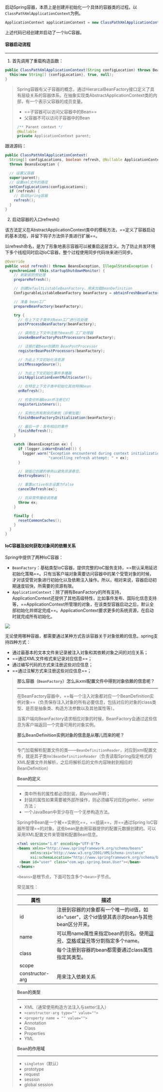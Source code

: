 启动Spring容器，本质上是创建并初始化一个具体的容器类的过程。以`ClassPathXmlApplicationContext`为例。

```java
ApplicationContext applicationContext = new ClassPathXmlApplicationContext("spring-config.xml");
```

上述代码已经创建并启动了一个IoC容器。



#### 容器启动流程

---

1. 首先调用了重载构造函数：

```java
public ClassPathXmlApplicationContext(String configLocation) throws BeansException {
  this(new String[] {configLocation}, true, null);
}
```

>Spring容器有父子容器的概念，通过HierarcalBeanFactory接口定义了具有层级关系的容器体系。在抽象实现类AbstractApplicationContext类的内部，有一个表示父容器的成员变量。
>
>- ==子容器可以访问父容器中的Bean==
>- 父容器不可以访问子容器中的Bean
>
>```java
>/** Parent context */
>@Nullable
>private ApplicationContext parent;
>```

跟进源码：

```java
public ClassPathXmlApplicationContext(
  String[] configLocations, boolean refresh, @Nullable ApplicationContext parent)
  throws BeansException {

  // 设置父容器
  super(parent);
  // 设置xml文件的路径
  setConfigLocations(configLocations);
  if (refresh) {
    // 启动Spring容器
    refresh();
  }
}
```



2. 启动容器的入口refresh()

该方法定义在AbstractApplicationContext类中的模板方法，==定义了容器启动的基本流程，并留下钩子方法供子类进行扩展==。

以refresh命名，是为了形象地表示容器可以被重启这层含义。为了防止并发环境下多个线程同时启动IoC容器，整个过程使用同步代码块来进行同步。

```java
@Override
public void refresh() throws BeansException, IllegalStateException {
  synchronized (this.startupShutdownMonitor) {
    // 刷新前的预处理
    prepareRefresh();

    // 创建DefaultListableBeanFactory，用来加载BeanDefinition
    ConfigurableListableBeanFactory beanFactory = obtainFreshBeanFactory();

    // 准备 bean工厂
    prepareBeanFactory(beanFactory);

    try {
      // 在上下文子类中对bean工厂进行后处理
      postProcessBeanFactory(beanFactory);

      // 调用在上下文中注册为bean的 工厂处理器
      invokeBeanFactoryPostProcessors(beanFactory);

      // 注册拦截bean创建的 BeanPostProcessor
      registerBeanPostProcessors(beanFactory);

      // 为此上下文初始化消息源
      initMessageSource();

      // 为此上下文初始化事件多播器
      initApplicationEventMulticaster();

      // 在特定上下文子类中初始化其他特殊bean
      onRefresh();

      // 检查侦听器bean并注册它们
      registerListeners();

      // 实例化所有剩余的单例（非懒加载）
      finishBeanFactoryInitialization(beanFactory);

      // 最后一步：发布相应的事件
      finishRefresh();
    }

    catch (BeansException ex) {
      if (logger.isWarnEnabled()) {
        logger.warn("Exception encountered during context initialization - " +
                    "cancelling refresh attempt: " + ex);
      }

      // 销毁已创建的单例以避免资源悬空。
      destroyBeans();

      // 重置active标志设置为false
      cancelRefresh(ex);

      // 将异常传播给调用者
      throw ex;
    }

    finally {
      resetCommonCaches();
    }
  }
}
```





















#### IoC容器及如何获取对象间的依赖关系

Spring中提供了两种IoC容器：

- `BeanFactory`：基础类型IoC容器，提供完整的IoC服务支持，==默认采用延迟初始化策略==。只有当客户端对象需要访问容器中的某个受管对象的时候，才对该受管对象进行初始化以及依赖注入操作。所以，相对来说，容器启动初期速度较快，所需要的资源有限。
- `ApplicationContext`：除了拥有BeanFactory的所有支持，ApplicationContext还提供了其他高级特性，比如事件发布、国际化信息支持等，==ApplicationContext所管理的对象，在该类型容器启动之后，默认全部初始化并绑定完成==。ApplicationContext要求更多的系统资源，在启动时就完成所有初始化。

<img src="https://tva1.sinaimg.cn/large/008eGmZEgy1gpp4jnx1suj329q0auglv.jpg" style="zoom:100%">

无论使用哪种容器，都需要通过某种方式告诉容器关于对象依赖的信息。spring支持四种方式：

- 通过最基本的文本文件来记录被注入对象和其依赖对象之间的对应关系；
- ==通过XML文件格式来记录对应信息==；
- 通过编写代码的方式来注册这些对应信息；
- ==通过注解方式来注册这些对应信息==；

> **那么容器（`BeanFactory`）怎么从xml配置文件中得到对象依赖的信息呢？**
>
> ---
>
> 在BeanFactory容器中，==每一个注入对象都对应一个BeanDefinition实例对象==（负责保存注入对象的所有必要信息，包括对应的对象的class类型、是否是抽象类、构造方法参数以及其他属性等）。
>
> 当客户端向BeanFactory请求相应对象的时候，BeanFactory会通过这些信息为客户端返回一个完备可用的对象实例。

>**那么BeanDefinition实例对象的信息是从哪儿而来的呢？**
>
>---
>
>专门加载解析配置文件的类——`BeanDefinitionReader`，对应到xml配置文件，就是其子类`XmlBeanDefinitionReader`（负责读取Spring指定格式的XML配置文件并解析，之后将解析后的文件内容映射到相应的BeanDefinition）

>**Bean的定义**
>
>---
>
>- 类中所有的属性都必须封装，即private声明；
>- 封装的属性如果需要被外部所操作，则必须编写对应的getter、setter方法；
>- 一个JavaBean中至少存在一个无参构造方法。
>
>Spring中Bean是一个被==实例化==，==组装==，并==通过Spring IoC容器所管理==的对象。这些bean是由用容器提供的配置元数据创建的。可以采用XML配置文件来管理和配置Bean信息。
>
>```xml
><?xml version="1.0" encoding="UTF-8"?>
><beans xmlns="http://www.springframework.org/schema/beans"
>       xmlns:xsi="http://www.w3.org/2001/XMLSchema-instance"
>       xsi:schemaLocation="http://www.springframework.org/schema/beans http://www.springframework.org/schema/beans/spring-beans.xsd">
>  <bean id="user" class="com.wgs.spring.bean.User"></bean>
></beans>
>```
>
>`<beans>`是根节点，下面可包含多个`<bean>`子节点。
>
>常见属性：
>
>| 属性            | 描述                                                         |
>| --------------- | ------------------------------------------------------------ |
>| id              | 注册到容器的对象都有一个唯一的id值，如id="user"，这个id值使其表示的bean与其他bean区分开来。 |
>| name            | 可以用name属性来指定bean的别名。使用<u>逗号</u>、<u>空格</u>或<u>冒号</u>等分割指定多个name。 |
>| class           | 每个注册到容器的bean都需要通过class属性指定其类型。          |
>| scope           |                                                              |
>| constructor-arg | 用来注入依赖关系                                             |

>**Bean的类型**
>
>---
>
>- XML（通常使用构造方法注入与setter注入）
>  - `<constructor-arg type="" value="">`
>  - `<property name = "" value="">`
>- Annotation
>- Class
>- Properties
>- YML

>**Bean的作用域**
>
>---
>
>- `singleton`（默认）
>- prototype
>- request
>- session
>- global session